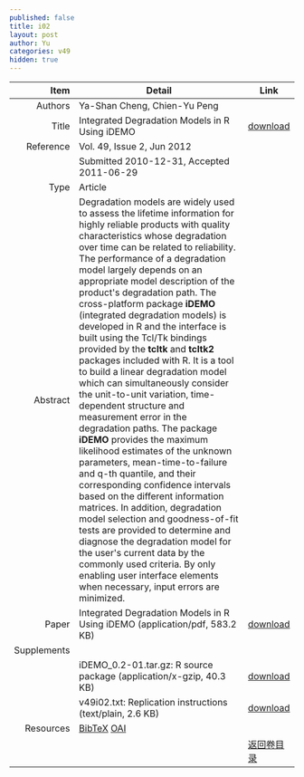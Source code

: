 ```yaml
---
published: false
title: i02
layout: post
author: Yu
categories: v49
hidden: true
---
```


| Item | Detail | Link |
|---:|---|---|
| Authors | Ya-Shan Cheng, Chien-Yu Peng| |
| Title |Integrated Degradation Models in R Using iDEMO | [download](http://www.jstatsoft.org/v49/i02/paper) |
| Reference |Vol. 49, Issue 2, Jun 2012 | |
| | Submitted 2010-12-31, Accepted 2011-06-29| | 
| Type | Article| |
| Abstract | Degradation models are widely used to assess the lifetime information for highly reliable products with quality characteristics whose degradation over time can be related to reliability. The performance of a degradation model largely depends on an appropriate model description of the product's degradation path. The cross-platform package <b>iDEMO</b> (integrated degradation models) is developed in R and the interface is built using the Tcl/Tk bindings provided by the <b>tcltk</b> and <b>tcltk2</b> packages included with R. It is a tool to build a linear degradation model which can simultaneously consider the unit-to-unit variation, time-dependent structure and measurement error in the degradation paths. The package <b>iDEMO</b> provides the maximum likelihood estimates of the unknown parameters, mean-time-to-failure and q-th quantile, and their corresponding confidence intervals based on the different information matrices. In addition, degradation model selection and goodness-of-fit tests are provided to determine and diagnose the degradation model for the user's current data by the commonly used criteria. By only enabling user interface elements when necessary, input errors are minimized.| |
| Paper | Integrated Degradation Models in R Using iDEMO  (application/pdf, 583.2 KB)| [download](http://www.jstatsoft.org/v49/i02/paper) |
| Supplements | | |
| |iDEMO_0.2-01.tar.gz: R source package  (application/x-gzip, 40.3 KB)|  [download](http://www.jstatsoft.org/v49/i02/supp/1) |
| |v49i02.txt: Replication instructions  (text/plain, 2.6 KB)|  [download](http://www.jstatsoft.org/v49/i02/supp/2) |
| Resources | [BibTeX](http://www.jstatsoft.org/v49/i02/bibtex) [OAI](http://www.jstatsoft.org/oai?verb=GetRecord&identifier=oai.jstatsoft/v49/i02&prefix=oai_dc)| |
| |  | [返回卷目录]({{site.baseurl}}/volume/v49.html) |